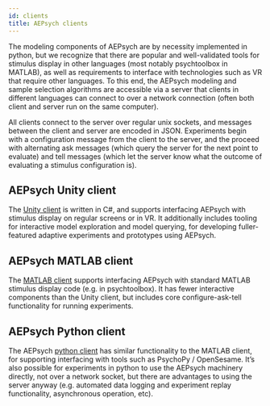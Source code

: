 ```yaml
---
id: clients
title: AEPsych clients
---
```


The modeling components of AEPsych are by necessity implemented in python, but we recognize that there are popular and well-validated tools for stimulus display in other languages (most notably psychtoolbox in MATLAB), as well as requirements to interface with technologies such as VR that require other languages. To this end, the AEPsych modeling and sample selection algorithms are accessible via a server that clients in different languages can connect to over a network connection (often both client and server run on the same computer).

All clients connect to the server over regular unix sockets, and messages between the client and server are encoded in JSON. Experiments begin with a configuration message from the client to the server, and the proceed with alternating ask messages (which query the server for the next point to evaluate) and tell messages (which let the server know what the outcome of evaluating a stimulus configuration is).

## AEPsych Unity client
The [Unity client](https://github.com/facebookresearch/aepsych/tree/main/clients/unity) is written in C#, and supports interfacing AEPsych with stimulus display on regular screens or in VR. It additionally includes tooling for interactive model exploration and model querying, for developing fuller-featured adaptive experiments and prototypes using AEPsych.

## AEPsych MATLAB client
The [MATLAB client](https://github.com/facebookresearch/aepsych/tree/main/clients/matlab) supports interfacing AEPsych with standard MATLAB stimulus display code (e.g. in psychtoolbox). It has fewer interactive components than the Unity client, but includes core configure-ask-tell functionality for running experiments.

## AEPsych Python client
The AEPsych [python client](https://github.com/facebookresearch/aepsych/tree/main/clients/python) has similar functionality to the MATLAB client, for supporting interfacing with tools such as PsychoPy / OpenSesame. It’s also possible for experiments in python to use the AEPsych machinery directly, not over a network socket, but there are advantages to using the server anyway (e.g. automated data logging and experiment replay functionality, asynchronous operation, etc).
